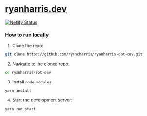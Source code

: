 # [ryanharris.dev](https://ryanharris.dev)

[![Netlify Status](https://api.netlify.com/api/v1/badges/90a7e4ce-ed22-4d4c-a2ae-a335c31409c8/deploy-status)](https://app.netlify.com/sites/ryanharris-dot-dev/deploys)

### How to run locally

1. Clone the repo:

```bash
git clone https://github.com/ryancharris/ryanharris-dot-dev.git
```

2. Navigate to the cloned repo:

```bash
cd ryanharris-dot-dev
```

3. Install `node_modules`

```bash
yarn install
```

4. Start the development server:

```javascript
yarn run start
```
